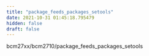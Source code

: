 ```yaml
---
title: "package_feeds_packages_setools"
date: 2021-10-31 01:45:18.795479
hidden: false
draft: false
---
```


bcm27xx/bcm2710/package_feeds_packages_setools

